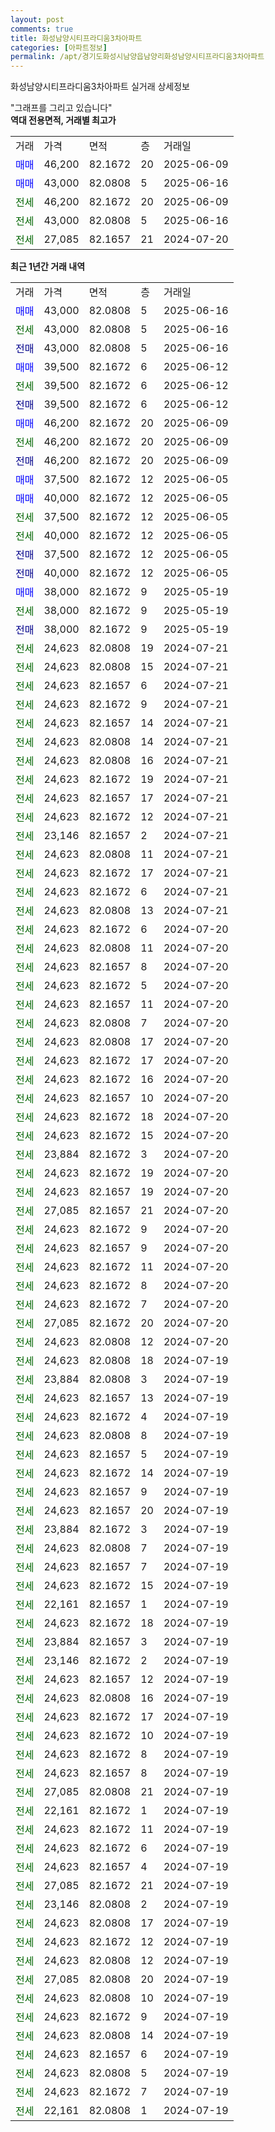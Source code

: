 ```yaml
---
layout: post
comments: true
title: 화성남양시티프라디움3차아파트
categories: [아파트정보]
permalink: /apt/경기도화성시남양읍남양리화성남양시티프라디움3차아파트
---
```


화성남양시티프라디움3차아파트 실거래 상세정보

<script type="text/javascript">
  google.charts.load('current', {'packages':['line', 'corechart']});
  google.charts.setOnLoadCallback(drawChart);

  function drawChart() {
    var data = new google.visualization.DataTable();
    data.addColumn('date', '거래일');
    data.addColumn('number', "매매");
    data.addColumn('number', "전세");
    data.addColumn('number', "전매");

    data.addRows([[new Date(Date.parse("2025-06-16")), 43000, null, null], [new Date(Date.parse("2025-06-16")), null, 43000, null], [new Date(Date.parse("2025-06-16")), null, null, 43000], [new Date(Date.parse("2025-06-12")), 39500, null, null], [new Date(Date.parse("2025-06-12")), null, 39500, null], [new Date(Date.parse("2025-06-12")), null, null, 39500], [new Date(Date.parse("2025-06-09")), 46200, null, null], [new Date(Date.parse("2025-06-09")), null, 46200, null], [new Date(Date.parse("2025-06-09")), null, null, 46200], [new Date(Date.parse("2025-06-05")), 37500, null, null], [new Date(Date.parse("2025-06-05")), 40000, null, null], [new Date(Date.parse("2025-06-05")), null, 37500, null], [new Date(Date.parse("2025-06-05")), null, 40000, null], [new Date(Date.parse("2025-06-05")), null, null, 37500], [new Date(Date.parse("2025-06-05")), null, null, 40000], [new Date(Date.parse("2025-05-19")), 38000, null, null], [new Date(Date.parse("2025-05-19")), null, 38000, null], [new Date(Date.parse("2025-05-19")), null, null, 38000], [new Date(Date.parse("2024-07-21")), null, 24623, null], [new Date(Date.parse("2024-07-21")), null, 24623, null], [new Date(Date.parse("2024-07-21")), null, 24623, null], [new Date(Date.parse("2024-07-21")), null, 24623, null], [new Date(Date.parse("2024-07-21")), null, 24623, null], [new Date(Date.parse("2024-07-21")), null, 24623, null], [new Date(Date.parse("2024-07-21")), null, 24623, null], [new Date(Date.parse("2024-07-21")), null, 24623, null], [new Date(Date.parse("2024-07-21")), null, 24623, null], [new Date(Date.parse("2024-07-21")), null, 24623, null], [new Date(Date.parse("2024-07-21")), null, 23146, null], [new Date(Date.parse("2024-07-21")), null, 24623, null], [new Date(Date.parse("2024-07-21")), null, 24623, null], [new Date(Date.parse("2024-07-21")), null, 24623, null], [new Date(Date.parse("2024-07-21")), null, 24623, null], [new Date(Date.parse("2024-07-20")), null, 24623, null], [new Date(Date.parse("2024-07-20")), null, 24623, null], [new Date(Date.parse("2024-07-20")), null, 24623, null], [new Date(Date.parse("2024-07-20")), null, 24623, null], [new Date(Date.parse("2024-07-20")), null, 24623, null], [new Date(Date.parse("2024-07-20")), null, 24623, null], [new Date(Date.parse("2024-07-20")), null, 24623, null], [new Date(Date.parse("2024-07-20")), null, 24623, null], [new Date(Date.parse("2024-07-20")), null, 24623, null], [new Date(Date.parse("2024-07-20")), null, 24623, null], [new Date(Date.parse("2024-07-20")), null, 24623, null], [new Date(Date.parse("2024-07-20")), null, 24623, null], [new Date(Date.parse("2024-07-20")), null, 23884, null], [new Date(Date.parse("2024-07-20")), null, 24623, null], [new Date(Date.parse("2024-07-20")), null, 24623, null], [new Date(Date.parse("2024-07-20")), null, 27085, null], [new Date(Date.parse("2024-07-20")), null, 24623, null], [new Date(Date.parse("2024-07-20")), null, 24623, null], [new Date(Date.parse("2024-07-20")), null, 24623, null], [new Date(Date.parse("2024-07-20")), null, 24623, null], [new Date(Date.parse("2024-07-20")), null, 24623, null], [new Date(Date.parse("2024-07-20")), null, 27085, null], [new Date(Date.parse("2024-07-20")), null, 24623, null], [new Date(Date.parse("2024-07-19")), null, 24623, null], [new Date(Date.parse("2024-07-19")), null, 23884, null], [new Date(Date.parse("2024-07-19")), null, 24623, null], [new Date(Date.parse("2024-07-19")), null, 24623, null], [new Date(Date.parse("2024-07-19")), null, 24623, null], [new Date(Date.parse("2024-07-19")), null, 24623, null], [new Date(Date.parse("2024-07-19")), null, 24623, null], [new Date(Date.parse("2024-07-19")), null, 24623, null], [new Date(Date.parse("2024-07-19")), null, 24623, null], [new Date(Date.parse("2024-07-19")), null, 23884, null], [new Date(Date.parse("2024-07-19")), null, 24623, null], [new Date(Date.parse("2024-07-19")), null, 24623, null], [new Date(Date.parse("2024-07-19")), null, 24623, null], [new Date(Date.parse("2024-07-19")), null, 22161, null], [new Date(Date.parse("2024-07-19")), null, 24623, null], [new Date(Date.parse("2024-07-19")), null, 23884, null], [new Date(Date.parse("2024-07-19")), null, 23146, null], [new Date(Date.parse("2024-07-19")), null, 24623, null], [new Date(Date.parse("2024-07-19")), null, 24623, null], [new Date(Date.parse("2024-07-19")), null, 24623, null], [new Date(Date.parse("2024-07-19")), null, 24623, null], [new Date(Date.parse("2024-07-19")), null, 24623, null], [new Date(Date.parse("2024-07-19")), null, 24623, null], [new Date(Date.parse("2024-07-19")), null, 27085, null], [new Date(Date.parse("2024-07-19")), null, 22161, null], [new Date(Date.parse("2024-07-19")), null, 24623, null], [new Date(Date.parse("2024-07-19")), null, 24623, null], [new Date(Date.parse("2024-07-19")), null, 24623, null], [new Date(Date.parse("2024-07-19")), null, 27085, null], [new Date(Date.parse("2024-07-19")), null, 23146, null], [new Date(Date.parse("2024-07-19")), null, 24623, null], [new Date(Date.parse("2024-07-19")), null, 24623, null], [new Date(Date.parse("2024-07-19")), null, 24623, null], [new Date(Date.parse("2024-07-19")), null, 27085, null], [new Date(Date.parse("2024-07-19")), null, 24623, null], [new Date(Date.parse("2024-07-19")), null, 24623, null], [new Date(Date.parse("2024-07-19")), null, 24623, null], [new Date(Date.parse("2024-07-19")), null, 24623, null], [new Date(Date.parse("2024-07-19")), null, 24623, null], [new Date(Date.parse("2024-07-19")), null, 24623, null], [new Date(Date.parse("2024-07-19")), null, 22161, null]]);

    var options = {
      hAxis: {
        format: 'yyyy/MM/dd'
      },    
      lineWidth: 0,
      pointsVisible: true,    
      title: '최근 1년간 유형별 실거래가 분포',
      legend: { position: 'bottom' }
    };

    var formatter = new google.visualization.NumberFormat({pattern:'###,###'} );
    formatter.format(data, 1);
    formatter.format(data, 2);
    
    setTimeout(function() {
        var chart = new google.visualization.LineChart(document.getElementById('columnchart_material'));
        chart.draw(data, (options));
        document.getElementById('loading').style.display = 'none';
    }, 200);
  }
</script>


<div id="loading" style="z-index:20; display: block; margin-left: 0px">"그래프를 그리고 있습니다"</div>
<div id="columnchart_material" style="width: 95%; margin-left: 0px; display: block"></div>
<!-- contents start -->
<b>역대 전용면적, 거래별 최고가</b>
<table class="sortable">
    <tr>
      <td>거래</td>
      <td>가격</td>
      <td>면적</td>
      <td>층</td>
      <td>거래일</td>
    </tr>
        <tr>
          <td><a style="color: blue">매매</a></td>
          <td>46,200</td>
          <td>82.1672</td>
          <td>20</td>
          <td>2025-06-09</td>
        </tr>            <tr>
          <td><a style="color: blue">매매</a></td>
          <td>43,000</td>
          <td>82.0808</td>
          <td>5</td>
          <td>2025-06-16</td>
        </tr>        
        <tr>
              <td><a style="color: darkgreen">전세</a></td>
              <td>46,200</td>
              <td>82.1672</td>
              <td>20</td>
              <td>2025-06-09</td>
            </tr>            <tr>
              <td><a style="color: darkgreen">전세</a></td>
              <td>43,000</td>
              <td>82.0808</td>
              <td>5</td>
              <td>2025-06-16</td>
            </tr>            <tr>
              <td><a style="color: darkgreen">전세</a></td>
              <td>27,085</td>
              <td>82.1657</td>
              <td>21</td>
              <td>2024-07-20</td>
            </tr>        
    
</table>

<b>최근 1년간 거래 내역</b>

<table class="sortable">
    <tr>
      <td>거래</td>
      <td>가격</td>
      <td>면적</td>
      <td>층</td>
      <td>거래일</td>
    </tr>
    <tr>
      <td><a style="color: blue">매매</a></td>
      <td>43,000</td>
      <td>82.0808</td>
      <td>5</td>
      <td>2025-06-16</td>
    </tr>          <tr>
      <td><a style="color: darkgreen">전세</a></td>
      <td>43,000</td>
      <td>82.0808</td>
      <td>5</td>
      <td>2025-06-16</td>
    </tr>          <tr>
      <td><a style="color: darkblue">전매</a></td>
      <td>43,000</td>
      <td>82.0808</td>
      <td>5</td>
      <td>2025-06-16</td>
    </tr>          <tr>
      <td><a style="color: blue">매매</a></td>
      <td>39,500</td>
      <td>82.1672</td>
      <td>6</td>
      <td>2025-06-12</td>
    </tr>          <tr>
      <td><a style="color: darkgreen">전세</a></td>
      <td>39,500</td>
      <td>82.1672</td>
      <td>6</td>
      <td>2025-06-12</td>
    </tr>          <tr>
      <td><a style="color: darkblue">전매</a></td>
      <td>39,500</td>
      <td>82.1672</td>
      <td>6</td>
      <td>2025-06-12</td>
    </tr>          <tr>
      <td><a style="color: blue">매매</a></td>
      <td>46,200</td>
      <td>82.1672</td>
      <td>20</td>
      <td>2025-06-09</td>
    </tr>          <tr>
      <td><a style="color: darkgreen">전세</a></td>
      <td>46,200</td>
      <td>82.1672</td>
      <td>20</td>
      <td>2025-06-09</td>
    </tr>          <tr>
      <td><a style="color: darkblue">전매</a></td>
      <td>46,200</td>
      <td>82.1672</td>
      <td>20</td>
      <td>2025-06-09</td>
    </tr>          <tr>
      <td><a style="color: blue">매매</a></td>
      <td>37,500</td>
      <td>82.1672</td>
      <td>12</td>
      <td>2025-06-05</td>
    </tr>          <tr>
      <td><a style="color: blue">매매</a></td>
      <td>40,000</td>
      <td>82.1672</td>
      <td>12</td>
      <td>2025-06-05</td>
    </tr>          <tr>
      <td><a style="color: darkgreen">전세</a></td>
      <td>37,500</td>
      <td>82.1672</td>
      <td>12</td>
      <td>2025-06-05</td>
    </tr>          <tr>
      <td><a style="color: darkgreen">전세</a></td>
      <td>40,000</td>
      <td>82.1672</td>
      <td>12</td>
      <td>2025-06-05</td>
    </tr>          <tr>
      <td><a style="color: darkblue">전매</a></td>
      <td>37,500</td>
      <td>82.1672</td>
      <td>12</td>
      <td>2025-06-05</td>
    </tr>          <tr>
      <td><a style="color: darkblue">전매</a></td>
      <td>40,000</td>
      <td>82.1672</td>
      <td>12</td>
      <td>2025-06-05</td>
    </tr>          <tr>
      <td><a style="color: blue">매매</a></td>
      <td>38,000</td>
      <td>82.1672</td>
      <td>9</td>
      <td>2025-05-19</td>
    </tr>          <tr>
      <td><a style="color: darkgreen">전세</a></td>
      <td>38,000</td>
      <td>82.1672</td>
      <td>9</td>
      <td>2025-05-19</td>
    </tr>          <tr>
      <td><a style="color: darkblue">전매</a></td>
      <td>38,000</td>
      <td>82.1672</td>
      <td>9</td>
      <td>2025-05-19</td>
    </tr>          <tr>
      <td><a style="color: darkgreen">전세</a></td>
      <td>24,623</td>
      <td>82.0808</td>
      <td>19</td>
      <td>2024-07-21</td>
    </tr>          <tr>
      <td><a style="color: darkgreen">전세</a></td>
      <td>24,623</td>
      <td>82.0808</td>
      <td>15</td>
      <td>2024-07-21</td>
    </tr>          <tr>
      <td><a style="color: darkgreen">전세</a></td>
      <td>24,623</td>
      <td>82.1657</td>
      <td>6</td>
      <td>2024-07-21</td>
    </tr>          <tr>
      <td><a style="color: darkgreen">전세</a></td>
      <td>24,623</td>
      <td>82.1672</td>
      <td>9</td>
      <td>2024-07-21</td>
    </tr>          <tr>
      <td><a style="color: darkgreen">전세</a></td>
      <td>24,623</td>
      <td>82.1657</td>
      <td>14</td>
      <td>2024-07-21</td>
    </tr>          <tr>
      <td><a style="color: darkgreen">전세</a></td>
      <td>24,623</td>
      <td>82.0808</td>
      <td>14</td>
      <td>2024-07-21</td>
    </tr>          <tr>
      <td><a style="color: darkgreen">전세</a></td>
      <td>24,623</td>
      <td>82.0808</td>
      <td>16</td>
      <td>2024-07-21</td>
    </tr>          <tr>
      <td><a style="color: darkgreen">전세</a></td>
      <td>24,623</td>
      <td>82.1672</td>
      <td>19</td>
      <td>2024-07-21</td>
    </tr>          <tr>
      <td><a style="color: darkgreen">전세</a></td>
      <td>24,623</td>
      <td>82.1657</td>
      <td>17</td>
      <td>2024-07-21</td>
    </tr>          <tr>
      <td><a style="color: darkgreen">전세</a></td>
      <td>24,623</td>
      <td>82.1672</td>
      <td>12</td>
      <td>2024-07-21</td>
    </tr>          <tr>
      <td><a style="color: darkgreen">전세</a></td>
      <td>23,146</td>
      <td>82.1657</td>
      <td>2</td>
      <td>2024-07-21</td>
    </tr>          <tr>
      <td><a style="color: darkgreen">전세</a></td>
      <td>24,623</td>
      <td>82.0808</td>
      <td>11</td>
      <td>2024-07-21</td>
    </tr>          <tr>
      <td><a style="color: darkgreen">전세</a></td>
      <td>24,623</td>
      <td>82.1672</td>
      <td>17</td>
      <td>2024-07-21</td>
    </tr>          <tr>
      <td><a style="color: darkgreen">전세</a></td>
      <td>24,623</td>
      <td>82.1672</td>
      <td>6</td>
      <td>2024-07-21</td>
    </tr>          <tr>
      <td><a style="color: darkgreen">전세</a></td>
      <td>24,623</td>
      <td>82.0808</td>
      <td>13</td>
      <td>2024-07-21</td>
    </tr>          <tr>
      <td><a style="color: darkgreen">전세</a></td>
      <td>24,623</td>
      <td>82.1672</td>
      <td>6</td>
      <td>2024-07-20</td>
    </tr>          <tr>
      <td><a style="color: darkgreen">전세</a></td>
      <td>24,623</td>
      <td>82.0808</td>
      <td>11</td>
      <td>2024-07-20</td>
    </tr>          <tr>
      <td><a style="color: darkgreen">전세</a></td>
      <td>24,623</td>
      <td>82.1657</td>
      <td>8</td>
      <td>2024-07-20</td>
    </tr>          <tr>
      <td><a style="color: darkgreen">전세</a></td>
      <td>24,623</td>
      <td>82.1672</td>
      <td>5</td>
      <td>2024-07-20</td>
    </tr>          <tr>
      <td><a style="color: darkgreen">전세</a></td>
      <td>24,623</td>
      <td>82.1657</td>
      <td>11</td>
      <td>2024-07-20</td>
    </tr>          <tr>
      <td><a style="color: darkgreen">전세</a></td>
      <td>24,623</td>
      <td>82.0808</td>
      <td>7</td>
      <td>2024-07-20</td>
    </tr>          <tr>
      <td><a style="color: darkgreen">전세</a></td>
      <td>24,623</td>
      <td>82.0808</td>
      <td>17</td>
      <td>2024-07-20</td>
    </tr>          <tr>
      <td><a style="color: darkgreen">전세</a></td>
      <td>24,623</td>
      <td>82.1672</td>
      <td>17</td>
      <td>2024-07-20</td>
    </tr>          <tr>
      <td><a style="color: darkgreen">전세</a></td>
      <td>24,623</td>
      <td>82.1672</td>
      <td>16</td>
      <td>2024-07-20</td>
    </tr>          <tr>
      <td><a style="color: darkgreen">전세</a></td>
      <td>24,623</td>
      <td>82.1657</td>
      <td>10</td>
      <td>2024-07-20</td>
    </tr>          <tr>
      <td><a style="color: darkgreen">전세</a></td>
      <td>24,623</td>
      <td>82.1672</td>
      <td>18</td>
      <td>2024-07-20</td>
    </tr>          <tr>
      <td><a style="color: darkgreen">전세</a></td>
      <td>24,623</td>
      <td>82.1672</td>
      <td>15</td>
      <td>2024-07-20</td>
    </tr>          <tr>
      <td><a style="color: darkgreen">전세</a></td>
      <td>23,884</td>
      <td>82.1672</td>
      <td>3</td>
      <td>2024-07-20</td>
    </tr>          <tr>
      <td><a style="color: darkgreen">전세</a></td>
      <td>24,623</td>
      <td>82.1672</td>
      <td>19</td>
      <td>2024-07-20</td>
    </tr>          <tr>
      <td><a style="color: darkgreen">전세</a></td>
      <td>24,623</td>
      <td>82.1657</td>
      <td>19</td>
      <td>2024-07-20</td>
    </tr>          <tr>
      <td><a style="color: darkgreen">전세</a></td>
      <td>27,085</td>
      <td>82.1657</td>
      <td>21</td>
      <td>2024-07-20</td>
    </tr>          <tr>
      <td><a style="color: darkgreen">전세</a></td>
      <td>24,623</td>
      <td>82.1672</td>
      <td>9</td>
      <td>2024-07-20</td>
    </tr>          <tr>
      <td><a style="color: darkgreen">전세</a></td>
      <td>24,623</td>
      <td>82.1657</td>
      <td>9</td>
      <td>2024-07-20</td>
    </tr>          <tr>
      <td><a style="color: darkgreen">전세</a></td>
      <td>24,623</td>
      <td>82.1672</td>
      <td>11</td>
      <td>2024-07-20</td>
    </tr>          <tr>
      <td><a style="color: darkgreen">전세</a></td>
      <td>24,623</td>
      <td>82.1672</td>
      <td>8</td>
      <td>2024-07-20</td>
    </tr>          <tr>
      <td><a style="color: darkgreen">전세</a></td>
      <td>24,623</td>
      <td>82.1672</td>
      <td>7</td>
      <td>2024-07-20</td>
    </tr>          <tr>
      <td><a style="color: darkgreen">전세</a></td>
      <td>27,085</td>
      <td>82.1672</td>
      <td>20</td>
      <td>2024-07-20</td>
    </tr>          <tr>
      <td><a style="color: darkgreen">전세</a></td>
      <td>24,623</td>
      <td>82.0808</td>
      <td>12</td>
      <td>2024-07-20</td>
    </tr>          <tr>
      <td><a style="color: darkgreen">전세</a></td>
      <td>24,623</td>
      <td>82.0808</td>
      <td>18</td>
      <td>2024-07-19</td>
    </tr>          <tr>
      <td><a style="color: darkgreen">전세</a></td>
      <td>23,884</td>
      <td>82.0808</td>
      <td>3</td>
      <td>2024-07-19</td>
    </tr>          <tr>
      <td><a style="color: darkgreen">전세</a></td>
      <td>24,623</td>
      <td>82.1657</td>
      <td>13</td>
      <td>2024-07-19</td>
    </tr>          <tr>
      <td><a style="color: darkgreen">전세</a></td>
      <td>24,623</td>
      <td>82.1672</td>
      <td>4</td>
      <td>2024-07-19</td>
    </tr>          <tr>
      <td><a style="color: darkgreen">전세</a></td>
      <td>24,623</td>
      <td>82.0808</td>
      <td>8</td>
      <td>2024-07-19</td>
    </tr>          <tr>
      <td><a style="color: darkgreen">전세</a></td>
      <td>24,623</td>
      <td>82.1657</td>
      <td>5</td>
      <td>2024-07-19</td>
    </tr>          <tr>
      <td><a style="color: darkgreen">전세</a></td>
      <td>24,623</td>
      <td>82.1672</td>
      <td>14</td>
      <td>2024-07-19</td>
    </tr>          <tr>
      <td><a style="color: darkgreen">전세</a></td>
      <td>24,623</td>
      <td>82.1657</td>
      <td>9</td>
      <td>2024-07-19</td>
    </tr>          <tr>
      <td><a style="color: darkgreen">전세</a></td>
      <td>24,623</td>
      <td>82.1657</td>
      <td>20</td>
      <td>2024-07-19</td>
    </tr>          <tr>
      <td><a style="color: darkgreen">전세</a></td>
      <td>23,884</td>
      <td>82.1672</td>
      <td>3</td>
      <td>2024-07-19</td>
    </tr>          <tr>
      <td><a style="color: darkgreen">전세</a></td>
      <td>24,623</td>
      <td>82.0808</td>
      <td>7</td>
      <td>2024-07-19</td>
    </tr>          <tr>
      <td><a style="color: darkgreen">전세</a></td>
      <td>24,623</td>
      <td>82.1657</td>
      <td>7</td>
      <td>2024-07-19</td>
    </tr>          <tr>
      <td><a style="color: darkgreen">전세</a></td>
      <td>24,623</td>
      <td>82.1672</td>
      <td>15</td>
      <td>2024-07-19</td>
    </tr>          <tr>
      <td><a style="color: darkgreen">전세</a></td>
      <td>22,161</td>
      <td>82.1657</td>
      <td>1</td>
      <td>2024-07-19</td>
    </tr>          <tr>
      <td><a style="color: darkgreen">전세</a></td>
      <td>24,623</td>
      <td>82.1672</td>
      <td>18</td>
      <td>2024-07-19</td>
    </tr>          <tr>
      <td><a style="color: darkgreen">전세</a></td>
      <td>23,884</td>
      <td>82.1657</td>
      <td>3</td>
      <td>2024-07-19</td>
    </tr>          <tr>
      <td><a style="color: darkgreen">전세</a></td>
      <td>23,146</td>
      <td>82.1672</td>
      <td>2</td>
      <td>2024-07-19</td>
    </tr>          <tr>
      <td><a style="color: darkgreen">전세</a></td>
      <td>24,623</td>
      <td>82.1657</td>
      <td>12</td>
      <td>2024-07-19</td>
    </tr>          <tr>
      <td><a style="color: darkgreen">전세</a></td>
      <td>24,623</td>
      <td>82.0808</td>
      <td>16</td>
      <td>2024-07-19</td>
    </tr>          <tr>
      <td><a style="color: darkgreen">전세</a></td>
      <td>24,623</td>
      <td>82.1672</td>
      <td>17</td>
      <td>2024-07-19</td>
    </tr>          <tr>
      <td><a style="color: darkgreen">전세</a></td>
      <td>24,623</td>
      <td>82.1672</td>
      <td>10</td>
      <td>2024-07-19</td>
    </tr>          <tr>
      <td><a style="color: darkgreen">전세</a></td>
      <td>24,623</td>
      <td>82.1672</td>
      <td>8</td>
      <td>2024-07-19</td>
    </tr>          <tr>
      <td><a style="color: darkgreen">전세</a></td>
      <td>24,623</td>
      <td>82.1657</td>
      <td>8</td>
      <td>2024-07-19</td>
    </tr>          <tr>
      <td><a style="color: darkgreen">전세</a></td>
      <td>27,085</td>
      <td>82.0808</td>
      <td>21</td>
      <td>2024-07-19</td>
    </tr>          <tr>
      <td><a style="color: darkgreen">전세</a></td>
      <td>22,161</td>
      <td>82.1672</td>
      <td>1</td>
      <td>2024-07-19</td>
    </tr>          <tr>
      <td><a style="color: darkgreen">전세</a></td>
      <td>24,623</td>
      <td>82.1672</td>
      <td>11</td>
      <td>2024-07-19</td>
    </tr>          <tr>
      <td><a style="color: darkgreen">전세</a></td>
      <td>24,623</td>
      <td>82.1672</td>
      <td>6</td>
      <td>2024-07-19</td>
    </tr>          <tr>
      <td><a style="color: darkgreen">전세</a></td>
      <td>24,623</td>
      <td>82.1657</td>
      <td>4</td>
      <td>2024-07-19</td>
    </tr>          <tr>
      <td><a style="color: darkgreen">전세</a></td>
      <td>27,085</td>
      <td>82.1672</td>
      <td>21</td>
      <td>2024-07-19</td>
    </tr>          <tr>
      <td><a style="color: darkgreen">전세</a></td>
      <td>23,146</td>
      <td>82.0808</td>
      <td>2</td>
      <td>2024-07-19</td>
    </tr>          <tr>
      <td><a style="color: darkgreen">전세</a></td>
      <td>24,623</td>
      <td>82.0808</td>
      <td>17</td>
      <td>2024-07-19</td>
    </tr>          <tr>
      <td><a style="color: darkgreen">전세</a></td>
      <td>24,623</td>
      <td>82.1672</td>
      <td>12</td>
      <td>2024-07-19</td>
    </tr>          <tr>
      <td><a style="color: darkgreen">전세</a></td>
      <td>24,623</td>
      <td>82.0808</td>
      <td>12</td>
      <td>2024-07-19</td>
    </tr>          <tr>
      <td><a style="color: darkgreen">전세</a></td>
      <td>27,085</td>
      <td>82.0808</td>
      <td>20</td>
      <td>2024-07-19</td>
    </tr>          <tr>
      <td><a style="color: darkgreen">전세</a></td>
      <td>24,623</td>
      <td>82.0808</td>
      <td>10</td>
      <td>2024-07-19</td>
    </tr>          <tr>
      <td><a style="color: darkgreen">전세</a></td>
      <td>24,623</td>
      <td>82.1672</td>
      <td>9</td>
      <td>2024-07-19</td>
    </tr>          <tr>
      <td><a style="color: darkgreen">전세</a></td>
      <td>24,623</td>
      <td>82.0808</td>
      <td>14</td>
      <td>2024-07-19</td>
    </tr>          <tr>
      <td><a style="color: darkgreen">전세</a></td>
      <td>24,623</td>
      <td>82.1657</td>
      <td>6</td>
      <td>2024-07-19</td>
    </tr>          <tr>
      <td><a style="color: darkgreen">전세</a></td>
      <td>24,623</td>
      <td>82.0808</td>
      <td>5</td>
      <td>2024-07-19</td>
    </tr>          <tr>
      <td><a style="color: darkgreen">전세</a></td>
      <td>24,623</td>
      <td>82.1672</td>
      <td>7</td>
      <td>2024-07-19</td>
    </tr>          <tr>
      <td><a style="color: darkgreen">전세</a></td>
      <td>22,161</td>
      <td>82.0808</td>
      <td>1</td>
      <td>2024-07-19</td>
    </tr>      </table>
<!-- contents end -->    

